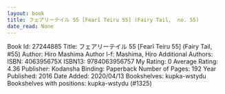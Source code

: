 ```yaml
---
layout: book
title: フェアリーテイル 55 [Fearī Teiru 55] (Fairy Tail,  no. 55)
date_read: None
---
```


Book Id: 27244885
Title: フェアリーテイル 55 [Fearī Teiru 55] (Fairy Tail, #55)
Author: Hiro Mashima
Author l-f: Mashima, Hiro
Additional Authors: 
ISBN: 406395675X
ISBN13: 9784063956757
My Rating: 0
Average Rating: 4.36
Publisher: Kodansha
Binding: Paperback
Number of Pages: 192
Year Published: 2016
Date Added: 2020/04/13
Bookshelves: kupka-wstydu
Bookshelves with positions: kupka-wstydu (#1325)

